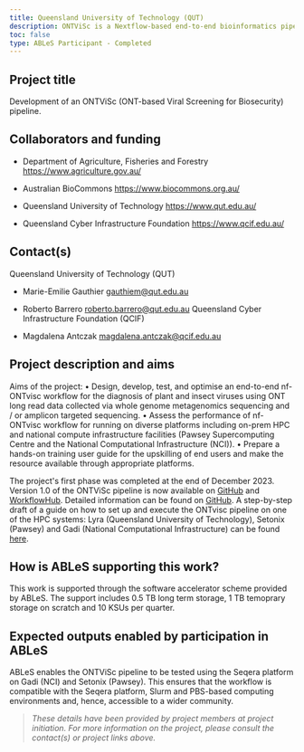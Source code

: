 ```yaml
---
title: Queensland University of Technology (QUT)
description: ONTViSc is a Nextflow-based end-to-end bioinformatics pipeline designed to help diagnostics of viruses and viroid pathogens for biosecurity.
toc: false
type: ABLeS Participant - Completed
---
```


## Project title

Development of an ONTViSc (ONT-based Viral Screening for Biosecurity) pipeline.

## Collaborators and funding

- Department of Agriculture, Fisheries and Forestry https://www.agriculture.gov.au/

- Australian BioCommons https://www.biocommons.org.au/

- Queensland University of Technology https://www.qut.edu.au/

- Queensland Cyber Infrastructure Foundation https://www.qcif.edu.au/

## Contact(s)

Queensland University of Technology (QUT)

- Marie-Emilie Gauthier gauthiem@qut.edu.au

- Roberto Barrero roberto.barrero@qut.edu.au Queensland Cyber Infrastructure Foundation (QCIF)

- Magdalena Antczak magdalena.antczak@qcif.edu.au

## Project description and aims

Aims of the project:
• Design, develop, test, and optimise an end-to-end nf-ONTvisc workflow for the diagnosis of plant and insect viruses using ONT long read data collected via whole genome metagenomics sequencing and / or amplicon targeted sequencing.
• Assess the performance of nf-ONTvisc workflow for running on diverse platforms including on-prem HPC and national compute infrastructure facilities (Pawsey Supercomputing Centre and the National Computational Infrastructure (NCI)).
• Prepare a hands-on training user guide for the upskilling of end users and make the resource available through appropriate platforms.

The project's first phase was completed at the end of December 2023. Version 1.0 of the ONTViSc pipeline is now available on [GitHub](https://github.com/eresearchqut/ontvisc) and [WorkflowHub](https://workflowhub.eu/workflows/683). Detailed information can be found on [GitHub](https://github.com/eresearchqut/ontvisc). A step-by-step draft of a guide on how to set up and execute the ONTvisc pipeline on one of the HPC systems: Lyra (Queensland University of Technology), Setonix (Pawsey) and Gadi (National Computational Infrastructure) can be found [here](https://mantczakaus.github.io/ontvisc_guide/).

## How is ABLeS supporting this work?

This work is supported through the software accelerator scheme provided by ABLeS. The support includes 0.5 TB long term storage, 1 TB temoprary storage on scratch and 10 KSUs per quarter.

## Expected outputs enabled by participation in ABLeS

ABLeS enables the ONTViSc pipeline to be tested using the Seqera platform on Gadi (NCI) and Setonix (Pawsey). This ensures that the workflow is compatible with the Seqera platform, Slurm and PBS-based computing environments and, hence, accessible to a wider community.

> _These details have been provided by project members at project initiation. For more information on the project, please consult the contact(s) or project links above._
